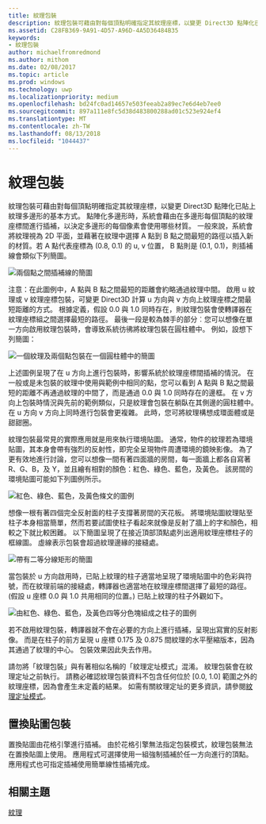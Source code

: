 ```yaml
---
title: 紋理包裝
description: 紋理包裝可藉由對每個頂點明確指定其紋理座標，以變更 Direct3D 點陣化已貼上紋理多邊形的基本方式。
ms.assetid: C28FB369-9A91-4D57-A96D-4A5D36484B35
keywords:
- 紋理包裝
author: michaelfromredmond
ms.author: mithom
ms.date: 02/08/2017
ms.topic: article
ms.prod: windows
ms.technology: uwp
ms.localizationpriority: medium
ms.openlocfilehash: bd24fc0ad14657e503feeab2a89ec7e6d4eb7ee0
ms.sourcegitcommit: 897a111e8fc5d38d483800288ad01c523e924ef4
ms.translationtype: MT
ms.contentlocale: zh-TW
ms.lasthandoff: 08/13/2018
ms.locfileid: "1044437"
---
```

# <a name="texture-wrapping"></a>紋理包裝


紋理包裝可藉由對每個頂點明確指定其紋理座標，以變更 Direct3D 點陣化已貼上紋理多邊形的基本方式。 點陣化多邊形時，系統會藉由在多邊形每個頂點的紋理座標間進行插補，以決定多邊形的每個像素會使用哪些材質。 一般來說，系統會將紋理視為 2D 平面，並藉著在紋理中選擇 A 點到 B 點之間最短的路徑以插入新的材質。若 A 點代表座標為 (0.8, 0.1) 的 u, v 位置， B 點則是 (0.1, 0.1)，則插補線會類似下列簡圖。

![兩個點之間插補線的簡圖](images/interp1.png)

注意：在此圖例中，A 點與 B 點之間最短的距離會約略通過紋理中間。 啟用 u 紋理或 v 紋理座標包裝，可變更 Direct3D 計算 u 方向與 v 方向上紋理座標之間最短距離的方式。 根據定義，假設 0.0 與 1.0 同時存在，則紋理包裝會使轉譯器在紋理座標組之間選擇最短的路徑。 最後一段是較為棘手的部分︰您可以想像在單一方向啟用紋理包裝時，會導致系統彷彿將紋理包裝在圓柱體中。 例如，設想下列簡圖：

![一個紋理及兩個點包裝在一個圓柱體中的簡圖](images/interp2.png)

上述圖例呈現了在 u 方向上進行包裝時，影響系統於紋理座標間插補的情況。 在一般或是未包裝的紋理中使用與範例中相同的點，您可以看到 A 點與 B 點之間最短的距離不再通過紋理的中間了，而是通過 0.0 與 1.0 同時存在的邊框。 在 v 方向上包裝時情況與先前的範例類似，只是紋理會包裝在躺臥在其側邊的圓柱體中。 在 u 方向 v 方向上同時進行包裝會更複雜。 此時，您可將紋理構想成環面體或是甜甜圈。

紋理包裝最常見的實際應用就是用來執行環境貼圖。 通常，物件的紋理若為環境貼圖，其本身會帶有強烈的反射性，即完全呈現物件周遭環境的鏡映影像。 為了更有效地進行討論，您可以想像一間有著四面牆的房間，每一面牆上都各自寫著 R、G、B，及 Y，並且繪有相對的顏色：紅色、綠色、藍色，及黃色。 該房間的環境貼圖可能如下列圖例所示。

![紅色、綠色、藍色，及黃色條文的圖例](images/envmap.png)

想像一根有著四個完全反射面的柱子支撐著房間的天花板。 將環境貼圖紋理貼至柱子本身相當簡單，然而若要試圖使柱子看起來就像是反射了牆上的字和顏色，相較之下就比較困難。 以下簡圖呈現了在接近頂部頂點處列出適用紋理座標柱子的框線圖。 虛線表示包裝會超過紋理邊緣的接縫處。

![帶有二等分線矩形的簡圖](images/seam.png)

當包裝於 u 方向啟用時，已貼上紋理的柱子適當地呈現了環境貼圖中的色彩與符號，而在紋理前端的接縫處，轉譯器也適當地在紋理座標間選擇了最短的路徑。(假設 u 座標 0.0 與 1.0 共用相同的位置。) 已貼上紋理的柱子外觀如下。

![由紅色、綠色、藍色，及黃色四等分色塊組成之柱子的圖例](images/tex-seam.png)

若不啟用紋理包裝，轉譯器就不會在必要的方向上進行插補，呈現出寫實的反射影像。 而是在柱子的前方呈現 u 座標 0.175 及 0.875 間紋理的水平壓縮版本，因為其通過了紋理的中心。 包裝效果因此失去作用。

請勿將「紋理包裝」與有著相似名稱的「紋理定址模式」混淆。 紋理包裝會在紋理定址之前執行。 請務必確認紋理包裝資料不包含任何位於 \[0.0, 1.0\] 範圍之外的紋理座標，因為會產生未定義的結果。 如需有關紋理定址的更多資訊，請參閱[紋理定址模式](texture-addressing-modes.md)。

## <a name="span-iddisplacementmapwrappingspanspan-iddisplacementmapwrappingspanspan-iddisplacementmapwrappingspandisplacement-map-wrapping"></a><span id="Displacement_Map_Wrapping"></span><span id="displacement_map_wrapping"></span><span id="DISPLACEMENT_MAP_WRAPPING"></span>置換貼圖包裝


置換貼圖由花格引擎進行插補。 由於花格引擎無法指定包裝模式，紋理包裝無法在置換貼圖上使用。 應用程式可選擇使用一組強制插補於任一方向進行的頂點。 應用程式也可指定插補使用簡單線性插補完成。

## <a name="span-idrelated-topicsspanrelated-topics"></a><span id="related-topics"></span>相關主題


[紋理](textures.md)

 

 




